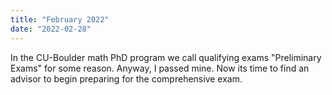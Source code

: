 ```yaml
---
title: "February 2022"
date: "2022-02-28"
---
```


In the CU-Boulder math PhD program we call qualifying exams "Preliminary Exams" for some reason. Anyway, I passed mine. Now its time to find an advisor to begin preparing for the comprehensive exam.
